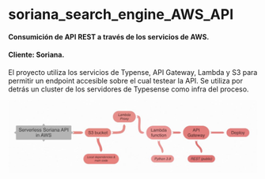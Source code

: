 # soriana_search_engine_AWS_API
#### Consumición de API REST a través de los servicios de AWS. 
#### Cliente: Soriana.

El proyecto utiliza los servicios de Typense, API Gateway, Lambda y S3 para permitir un endpoint accesible sobre el cual testear la API.
Se utiliza por detrás un cluster de los servidores de Typesense como infra del proceso.

![Workflow](https://github.com/JuanMartinElorriaga/soriana_search_engine_AWS_API/blob/master/search_engine/references/serverless_soriana)
